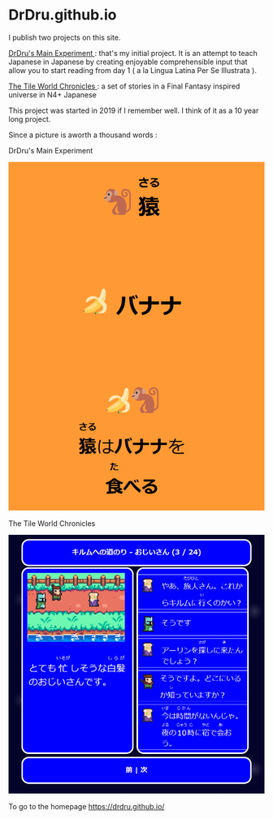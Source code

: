 # DrDru.github.io

I publish two projects on this site.

[ DrDru's Main Experiment ]( https://drdru.github.io/intro )  : that's my initial project. It is an attempt to teach Japanese in Japanese by creating enjoyable comprehensible input that allow you to start reading from day 1 ( a la Lingua Latina Per Se Illustrata ).

[ The Tile World Chronicles ]( https://drdru.github.io/twc ) : a set of stories in a Final Fantasy inspired universe in N4+ Japanese

This project was started in 2019 if I remember well. I think of it as a 10 year long project. 

Since a picture is aworth a thousand words : 

DrDru's Main Experiment

![Alt text]( ./images/main.png)

The Tile World Chronicles

![Alt text]( ./images/twc.png)

To go to the homepage  https://drdru.github.io/